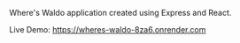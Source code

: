 Where's Waldo application created using Express and React.

Live Demo: https://wheres-waldo-8za6.onrender.com